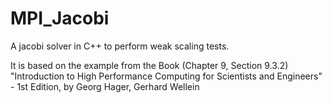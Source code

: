 # MPI_Jacobi
A jacobi solver in C++ to perform weak scaling tests.

It is based on the example from the Book (Chapter 9, Section 9.3.2)
"Introduction to High Performance Computing for Scientists and Engineers" - 1st Edition, by Georg Hager, Gerhard Wellein
